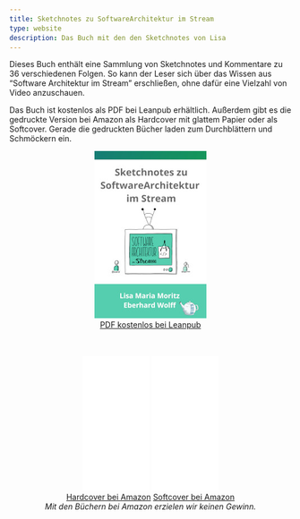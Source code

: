 ```yaml
---
title: Sketchnotes zu SoftwareArchitektur im Stream
type: website
description: Das Buch mit den den Sketchnotes von Lisa
---
```


Dieses Buch enthält eine Sammlung von Sketchnotes und Kommentare zu
36 verschiedenen Folgen. So kann der Leser sich über das Wissen aus
“Software Architektur im Stream” erschließen, ohne dafür eine Vielzahl
von Video anzuschauen.

Das Buch ist kostenlos als PDF bei Leanpub erhältlich. Außerdem gibt
es die gedruckte Version bei Amazon als Hardcover mit glattem Papier
oder als Softcover. Gerade die gedruckten Bücher laden zum
Durchblättern und Schmöckern ein. 


<center>

<a href="https://leanpub.com/softwarearchitektur-im-stream/"> <img
src="sketchnote-buch.jpg" /> <br /> PDF kostenlos bei Leanpub </a>

<br />

<br />

<iframe style="width:120px;height:240px;" marginwidth="0"
    marginheight="0" scrolling="no" frameborder="0"
    src="//ws-eu.amazon-adsystem.com/widgets/q?ServiceVersion=20070822&OneJS=1&Operation=GetAdHtml&MarketPlace=DE&source=ac&ref=tf_til&ad_type=product_link&tracking_id=springbuch-21&marketplace=amazon&amp;region=DE&placement=B09BGPD661&asins=B09BGPD661&linkId=591aaae411014963a7e1207c84f12189&show_border=false&link_opens_in_new_window=false&price_color=333333&title_color=0066c0&bg_color=ffffff"
    > </iframe>

<iframe style="width:120px;height:240px;" marginwidth="0"
    marginheight="0" scrolling="no" frameborder="0"
    src="//ws-eu.amazon-adsystem.com/widgets/q?ServiceVersion=20070822&OneJS=1&Operation=GetAdHtml&MarketPlace=DE&source=ac&ref=qf_sp_asin_til&ad_type=product_link&tracking_id=springbuch-21&marketplace=amazon&amp;region=DE&placement=B09BLWRJNZ&asins=B09BLWRJNZ&linkId=a7ca4031c54a91dcf61f3e035b99ad17&show_border=false&link_opens_in_new_window=false&price_color=333333&title_color=0066c0&bg_color=ffffff" >
		</iframe>

<br />
<a target="_blank"
href="https://www.amazon.de/gp/product/B09BGPD661/ref=as_li_tl?ie=UTF8&camp=1638&creative=6742&creativeASIN=B09BGPD661&linkCode=as2&tag=springbuch-21&linkId=28ce8cd1a77df64c1e7865bad5e2f5e7">Hardcover
bei Amazon</a>
<a target="_blank" href="https://www.amazon.de/gp/product/B09BLWRJNZ/ref=as_li_tl?ie=UTF8&camp=1638&creative=6742&creativeASIN=B09BLWRJNZ&linkCode=as2&tag=springbuch-21&linkId=6390eb1d135f0e93a558b96a42f26a7d">Softcover
bei Amazon</a>

<br />
<em>Mit den Büchern bei Amazon erzielen wir keinen Gewinn.</em>

</center>
